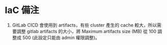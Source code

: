 # IaC 備注

1. GitLab CICD 會使用到 artifacts，有些 cluster 產生的 cache 較大，所以需要調整 gitlab artifacts 的大小，將 Maximum artifacts size (MB) 從 100 調整成 500 (此設定只能由 admin 權限調整)。
